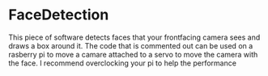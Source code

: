 # FaceDetection
This piece of software detects faces that your frontfacing camera sees and draws a box around it.
The code that is commented out can be used on a rasberry pi to move a camare attached to a servo to move the camera with the face.
I recommend overclocking your pi to help the performance
